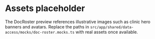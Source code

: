 # Assets placeholder

The DocRoster preview references illustrative images such as clinic hero banners and avatars. Replace the paths in `src/app/shared/data-access/mocks/doc-roster.mocks.ts` with real assets once available.
